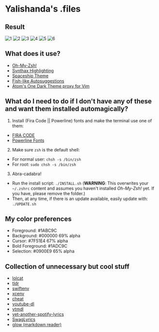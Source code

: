 # Yalishanda's .files

## Result
![1](screenshots/1.png)
![2](screenshots/2.png)
![3](screenshots/3.png)
![4](screenshots/4.png)
![5](screenshots/5.png)
![6](screenshots/6.png)

## What does it use?
- [Oh-My-Zsh!](https://github.com/robbyrussell/oh-my-zsh)
- [Synthax Highlighting](https://github.com/zsh-users/zsh-syntax-highlighting)
- [Spaceship Theme](https://github.com/denysdovhan/spaceship-prompt)
- [Fish-like Autosuggestions](https://github.com/zsh-users/zsh-autosuggestions)
- [Atom's One Dark Theme proxy for Vim](https://github.com/joshdick/onedark.vim)

## What do I need to do if I don't have any of these and want them installed automagically?
1. Install (Fira Code || Powerline) fonts and make the terminal use one of them:
- [FIRA CODE](https://github.com/tonsky/FiraCode)
- [Powerline Fonts](https://github.com/powerline/fonts/tree/master/SourceCodePro)

2. Make sure `zsh` is the default shell:
- For normal user: `chsh -s /bin/zsh`
- For root: `sudo chsh -s /bin/zsh`

3. Abra-cadabra!
- Run the install script:
`./INSTALL.sh` (**WARNING**: This overwrites your `~/.zshrc` content and assumes you haven't installed *Oh-My-Zsh!* yet. If you have, please remove the folder.)
- Then, at any time, if there is an update available, easily update with:
`./UPDATE.sh`

## My color preferences
- Foreground: #1ABC9C
- Background: #000000 69% alpha
- Cursor: #7F51E4 67% alpha
- Bold Foreground: #1ADC9C
- Selection: #0900E9 65% alpha

## Collection of unnecessary but cool stuff
- [lolcat](https://github.com/busyloop/lolcat)
- [tldr](https://github.com/tldr-pages/tldr)
- [swiftenv](https://github.com/kylef/swiftenv)
- [xcenv](https://github.com/xcenv/xcenv)
- [cheat](https://github.com/cheat/cheat)
- [youtube-dl](https://github.com/ytdl-org/youtube-dl)
- [ytmdl](https://github.com/deepjyoti30/ytmdl)
- [yet-another-spotify-lyrics](https://github.com/goktug97/yet-another-spotify-lyrics)
- [SwagLyrics](https://github.com/SwagLyrics/SwagLyrics-For-Spotify)
- [glow (markdown reader)](https://github.com/charmbracelet/glow)
